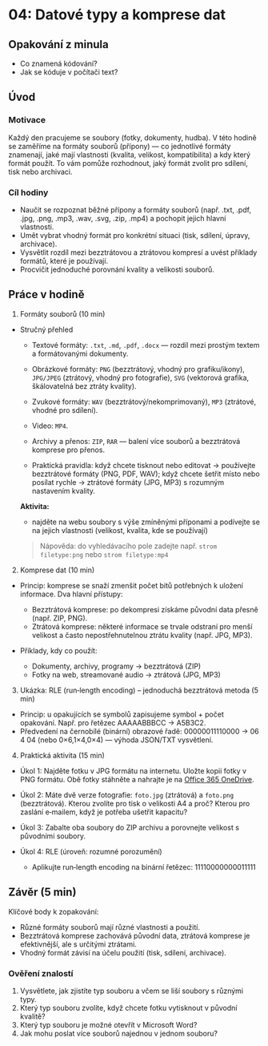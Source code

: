 # 04: Datové typy a komprese dat

## Opakování z minula

- Co znamená kódování?
- Jak se kóduje v počítači text?

## Úvod

### Motivace

Každý den pracujeme se soubory (fotky, dokumenty, hudba). V této hodině se zaměříme na formáty souborů (přípony) — co jednotlivé formáty znamenají, jaké mají vlastnosti (kvalita, velikost, kompatibilita) a kdy který formát použít. To vám pomůže rozhodnout, jaký formát zvolit pro sdílení, tisk nebo archivaci.

### Cíl hodiny

- Naučit se rozpoznat běžné přípony a formáty souborů (např. .txt, .pdf, .jpg, .png, .mp3, .wav, .svg, .zip, .mp4) a pochopit jejich hlavní vlastnosti.
- Umět vybrat vhodný formát pro konkrétní situaci (tisk, sdílení, úpravy, archivace).
- Vysvětlit rozdíl mezi bezztrátovou a ztrátovou kompresí a uvést příklady formátů, které je používají.
- Procvičit jednoduché porovnání kvality a velikosti souborů.

## Práce v hodině

1) Formáty souborů (10 min)

- Stručný přehled
	- Textové formáty: `.txt`, `.md`, `.pdf`, `.docx` — rozdíl mezi prostým textem a formátovanými dokumenty.
	- Obrázkové formáty: `PNG` (bezztrátový, vhodný pro grafiku/ikony), `JPG/JPEG` (ztrátový, vhodný pro fotografie), `SVG` (vektorová grafika, škálovatelná bez ztráty kvality).
	- Zvukové formáty: `WAV` (bezztrátový/nekomprimovaný), `MP3` (ztrátové, vhodné pro sdílení).
	- Video: `MP4`.
	- Archivy a přenos: `ZIP`, `RAR` — balení více souborů a bezztrátová komprese pro přenos.

	- Praktická pravidla: když chcete tisknout nebo editovat → používejte bezztrátové formáty (PNG, PDF, WAV); když chcete šetřit místo nebo posílat rychle → ztrátové formáty (JPG, MP3) s rozumným nastavením kvality.

    **Aktivita:**
    - najděte na webu soubory s výše zmíněnými příponami a podívejte se na jejich vlastnosti (velikost, kvalita, kde se používají)
    > Nápověda: do vyhledávacího pole zadejte např. `strom filetype:png` nebo `strom filetype:mp4`

2) Komprese dat (10 min)

- Princip: komprese se snaží zmenšit počet bitů potřebných k uložení informace. Dva hlavní přístupy:
	- Bezztrátová komprese: po dekompresi získáme původní data přesně (např. ZIP, PNG).
	- Ztrátová komprese: některé informace se trvale odstraní pro menší velikost a často nepostřehnutelnou ztrátu kvality (např. JPG, MP3).

- Příklady, kdy co použít:
	- Dokumenty, archivy, programy → bezztrátová (ZIP)
	- Fotky na web, streamované audio → ztrátová (JPG, MP3)

3) Ukázka: RLE (run‑length encoding) – jednoduchá bezztrátová metoda (5 min)

- Princip: u opakujících se symbolů zapisujeme symbol + počet opakování. Např. pro řetězec AAAAABBBCC → A5B3C2.
- Předvedení na černobílé (binární) obrazové řadě: 00000011110000 → 06 4 04 (nebo 0×6,1×4,0×4) — výhoda JSON/TXT vysvětlení.

4) Praktická aktivita (15 min)

- Úkol 1: Najděte fotku v JPG formátu na internetu. Uložte kopii fotky v PNG formátu. Obě fotky stáhněte a nahrajte je na [Office 365 OneDrive](https://zshovorcovicka-my.sharepoint.com/my?). 
- Úkol 2: Máte dvě verze fotografie: `foto.jpg` (ztrátová) a `foto.png` (bezztrátová). Kterou zvolíte pro tisk o velikosti A4 a proč? Kterou pro zaslání e‑mailem, když je potřeba ušetřit kapacitu?
- Úkol 3: Zabalte oba soubory do ZIP archivu a porovnejte velikost s původními soubory.

- Úkol 4: RLE (úroveň: rozumné porozumění)
	 - Aplikujte run‑length encoding na binární řetězec: 11110000000011111

## Závěr (5 min)

Klíčové body k zopakování:
- Různé formáty souborů mají různé vlastnosti a použití.
- Bezztrátová komprese zachovává původní data, ztrátová komprese je efektivnější, ale s určitými ztrátami.
- Vhodný formát závisí na účelu použití (tisk, sdílení, archivace).

### Ověření znalostí

1) Vysvětlete, jak zjistíte typ souboru a včem se liší soubory s různými typy.
2) Který typ souboru zvolíte, když chcete fotku vytisknout v původní kvalitě?
3) Který typ souboru je možné otevřít v Microsoft Word?
4) Jak mohu poslat více souborů najednou v jednom souboru?
